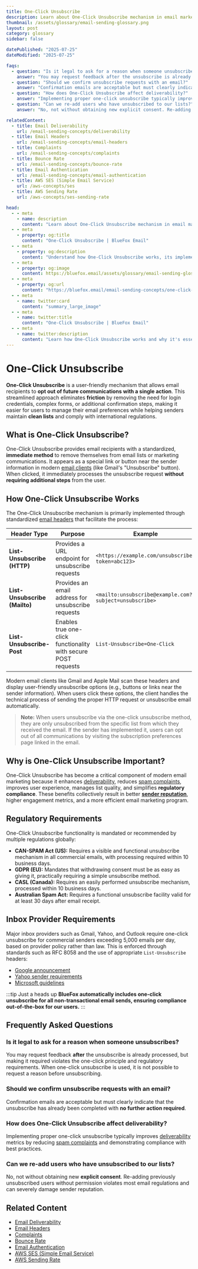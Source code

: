 ```yaml
---
title: One-Click Unsubscribe 
description: Learn about One-Click Unsubscribe mechanism in email marketing, how it works, implementation methods, and regulatory requirements.
thumbnail: /assets/glossary/email-sending-glossary.png
layout: post
category: glossary
sidebar: false

datePublished: "2025-07-25"
dateModified: "2025-07-25"

faqs:
  - question: "Is it legal to ask for a reason when someone unsubscribes?"
    answer: "You may request feedback after the unsubscribe is already processed, but making it required violates the one-click principle and regulatory requirements. When one-click unsubscribe is used, it's not possible to prompt for a reason before unsubscribing."
  - question: "Should we confirm unsubscribe requests with an email?"
    answer: "Confirmation emails are acceptable but must clearly indicate that the unsubscribe has already been completed with no further action required."
  - question: "How does One-Click Unsubscribe affect deliverability?"
    answer: "Implementing proper one-click unsubscribe typically improves deliverability metrics by reducing spam complaints and demonstrating compliance with best practices."
  - question: "Can we re-add users who have unsubscribed to our lists?"
    answer: "No, not without obtaining new explicit consent. Re-adding previously unsubscribed users without permission violates most email regulations and can severely damage sender reputation."

relatedContent:
  - title: Email Deliverability
    url: /email-sending-concepts/deliverability
  - title: Email Headers
    url: /email-sending-concepts/email-headers
  - title: Complaints
    url: /email-sending-concepts/complaints
  - title: Bounce Rate
    url: /email-sending-concepts/bounce-rate
  - title: Email Authentication
    url: /email-sending-concepts/email-authentication
  - title: AWS SES (Simple Email Service)
    url: /aws-concepts/ses
  - title: AWS Sending Rate
    url: /aws-concepts/ses-sending-rate

head:
  - - meta
    - name: description
      content: "Learn about One-Click Unsubscribe mechanism in email marketing, how it works, implementation methods, and regulatory requirements."
  - - meta
    - property: og:title
      content: "One-Click Unsubscribe | BlueFox Email"
  - - meta
    - property: og:description
      content: "Understand how One-Click Unsubscribe works, its implementation through List-Unsubscribe headers, and compliance requirements across different regulations."
  - - meta
    - property: og:image
      content: https://bluefox.email/assets/glossary/email-sending-glossary.png
  - - meta
    - property: og:url
      content: "https://bluefox.email/email-sending-concepts/one-click-unsubscribe"
  - - meta
    - name: twitter:card
      content: "summary_large_image"
  - - meta
    - name: twitter:title
      content: "One-Click Unsubscribe | BlueFox Email"
  - - meta
    - name: twitter:description
      content: "Learn how One-Click Unsubscribe works and why it's essential for email deliverability and regulatory compliance."
---
```


<GlossaryNavigation />


# One-Click Unsubscribe

**One-Click Unsubscribe** is a user-friendly mechanism that allows email recipients to **opt out of future communications with a single action**. This streamlined approach eliminates **friction** by removing the need for login credentials, complex forms, or additional confirmation steps, making it easier for users to manage their email preferences while helping senders maintain **clean lists** and comply with international regulations.

## What is One-Click Unsubscribe?

One-Click Unsubscribe provides email recipients with a standardized, **immediate method** to remove themselves from email lists or marketing communications. It appears as a special link or button near the sender information in modern [email clients](/email-sending-concepts/smtp.md) (like Gmail's "Unsubscribe" button). When clicked, it immediately processes the unsubscribe request **without requiring additional steps** from the user.

## How One-Click Unsubscribe Works

The One-Click Unsubscribe mechanism is primarily implemented through standardized [email headers](/email-sending-concepts/email-headers) that facilitate the process:

| Header Type | Purpose | Example |
|-------------|---------|---------|
| **List-Unsubscribe (HTTP)** | Provides a URL endpoint for unsubscribe requests | `<https://example.com/unsubscribe?token=abc123>` |
| **List-Unsubscribe (Mailto)** | Provides an email address for unsubscribe requests | `<mailto:unsubscribe@example.com?subject=unsubscribe>` |
| **List-Unsubscribe-Post** | Enables true one-click functionality with secure POST requests | `List-Unsubscribe=One-Click` |

Modern email clients like Gmail and Apple Mail scan these headers and display user-friendly unsubscribe options (e.g., buttons or links near the sender information). When users click these options, the client handles the technical process of sending the proper HTTP request or unsubscribe email automatically.

> **Note:** When users unsubscribe via the one-click unsubscribe method, they are only unsubscribed from the specific list from which they received the email. If the sender has implemented it, users can opt out of all communications by visiting the subscription preferences page linked in the email.

## Why is One-Click Unsubscribe Important?

One-Click Unsubscribe has become a critical component of modern email marketing because it enhances [deliverability](/email-sending-concepts/deliverability), reduces [spam complaints](/email-sending-concepts/complaints), improves user experience, manages list quality, and simplifies **regulatory compliance**. These benefits collectively result in better **[sender reputation](/email-sending-concepts/deliverability)**, higher engagement metrics, and a more efficient email marketing program.

## Regulatory Requirements

One-Click Unsubscribe functionality is mandated or recommended by multiple regulations globally:

- **CAN-SPAM Act (US):** Requires a visible and functional unsubscribe mechanism in all commercial emails, with processing required within 10 business days.
- **GDPR (EU):** Mandates that withdrawing consent must be as easy as giving it, practically requiring a simple unsubscribe method.
- **CASL (Canada):** Requires an easily performed unsubscribe mechanism, processed within 10 business days.
- **Australian Spam Act:** Requires a functional unsubscribe facility valid for at least 30 days after email receipt.

## Inbox Provider Requirements

Major inbox providers such as Gmail, Yahoo, and Outlook require one-click unsubscribe for commercial senders exceeding 5,000 emails per day, based on provider policy rather than law. This is enforced through standards such as RFC 8058 and the use of appropriate `List-Unsubscribe` headers:

- [Google announcement](https://workspaceupdates.googleblog.com/2023/10/less-spam-in-gmail-safer-email.html)
- [Yahoo sender requirements](https://blog.postmaster.yahooinc.com/post/739071159874887680/an-open-letter-to-email-senders-large-and-small)
- [Microsoft guidelines](https://learn.microsoft.com/en-us/dynamics365/customer-insights/journeys/one-click-unsubscribe)

:::tip Just a heads up
**BlueFox automatically includes one-click unsubscribe for all non-transactional email sends, ensuring compliance out-of-the-box for our users.**
:::

## Frequently Asked Questions

### Is it legal to ask for a reason when someone unsubscribes?
You may request feedback **after** the unsubscribe is already processed, but making it required violates the one-click principle and regulatory requirements. When one-click unsubscribe is used, it is not possible to request a reason before unsubscribing.

### Should we confirm unsubscribe requests with an email?
Confirmation emails are acceptable but must clearly indicate that the unsubscribe has already been completed with **no further action required**.

### How does One-Click Unsubscribe affect deliverability?
Implementing proper one-click unsubscribe typically improves [deliverability](/email-sending-concepts/deliverability) metrics by reducing [spam complaints](/email-sending-concepts/complaints) and demonstrating compliance with best practices.

### Can we re-add users who have unsubscribed to our lists?
No, not without obtaining new **explicit consent**. Re-adding previously unsubscribed users without permission violates most email regulations and can severely damage sender reputation.

## Related Content

- [Email Deliverability](/email-sending-concepts/deliverability)
- [Email Headers](/email-sending-concepts/email-headers)
- [Complaints](/email-sending-concepts/complaints)
- [Bounce Rate](/email-sending-concepts/bounce-rate)
- [Email Authentication](/email-sending-concepts/email-authentication)
- [AWS SES (Simple Email Service)](/aws-concepts/ses)
- [AWS Sending Rate](/aws-concepts/ses-sending-rate)

<GlossaryCTA />
